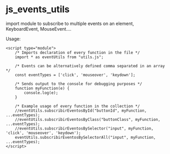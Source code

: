 # js_events_utils
import module to subscribe to multiple events on an element, KeyboardEvent, MouseEvent....


Usage:

    <script type="module">
        /* Imports declaration of every function in the file */
        import * as eventUtils from "utils.js";
    
        /* Events can be alternatively defined comma separated in an array */
        const eventTypes = ['click', 'mouseover', 'keydown'];
    
        /* Sends output to the console for debugging purposes */
        function myFunction(e) {
            console.log(e);
        }
    
        /* Example usage of every function in the collection */
        //eventUtils.subscribirEventosById("buttonId", myFunction, ...eventTypes);
        //eventUtils.subscribirEventosByClass("buttonClass", myFunction, ...eventTypes);
        //eventUtils.subscribirEventosBySelector("input", myFunction, 'click', 'mouseover', 'keydown');
        eventUtils.subscribirEventosBySelectorAll("input", myFunction, ...eventTypes);
    </script>

